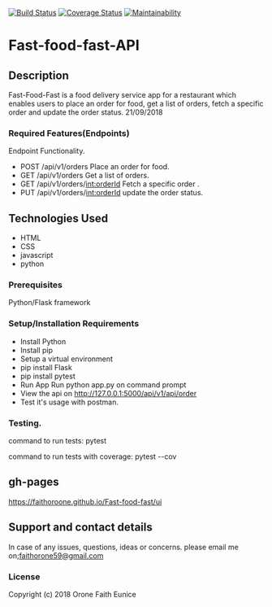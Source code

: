 [![Build Status](https://travis-ci.org/FaithOroone/Fast-food-fast.svg?branch=develop)](https://travis-ci.org/FaithOroone/Fast-food-fast) [![Coverage Status](https://coveralls.io/repos/github/FaithOroone/Fast-food-fast/badge.svg?branch=add_an_order)](https://coveralls.io/github/FaithOroone/Fast-food-fast?branch=add_an_order) [![Maintainability](https://api.codeclimate.com/v1/badges/cebadc11188adbfb2708/maintainability)](https://codeclimate.com/github/FaithOroone/Fast-food-fast/maintainability)

# Fast-food-fast-API

## Description
Fast-Food-Fast is a food delivery service app for a restaurant which enables users to place an order for food, get a list of orders, fetch a specific order and update the order status.
21/09/2018

### Required Features(Endpoints)
Endpoint Functionality.
* POST /api/v1/orders Place an order for food.
* GET /api/v1/orders Get a list of orders.
* GET /api/v1/orders/<int:orderId> Fetch a specific order .
* PUT /api/v1/orders/<int:orderId> update the order status.

## Technologies Used
* HTML
* CSS
* javascript
* python

### Prerequisites
Python/Flask framework

### Setup/Installation Requirements
* Install Python
* Install pip
* Setup a virtual environment
* pip install Flask
* pip install pytest
* Run App Run python app.py on command prompt
* View the api on http://127.0.0.1:5000/api/v1/api/order
* Test it's usage with postman.

### Testing.
command to run tests: pytest

command to run tests with coverage: pytest --cov

## gh-pages
 https://faithoroone.github.io/Fast-food-fast/ui

## Support and contact details
In case of any issues, questions, ideas or concerns. please email me on;faithorone59@gmail.com

### License
Copyright (c) 2018 Orone Faith Eunice